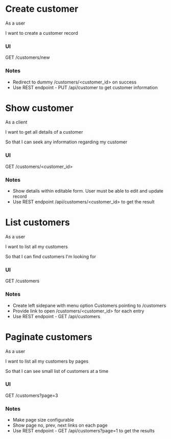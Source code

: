 # Create customer

As a user

I want to create a customer record

### UI

GET /customers/new

### Notes

- Redirect to dummy /customers/<customer_id> on success
- Use REST endpoint - PUT /api/customer to get customer information

# Show customer

As a client

I want to get all details of a customer

So that I can seek any information regarding my customer

### UI

GET /customers/<customer_id>

### Notes

- Show details within editable form. User must be able to edit and update record
- Use REST endpoint /api/customers/<customer_id> to get the result

# List customers

As a user

I want to list all my customers

So that I can find customers I'm looking for

### UI

GET /customers

### Notes

- Create left sidepane with menu option Customers pointing to /customers
- Provide link to open /customers/<customer_id> for each entry
- Use REST endpoint - GET /api/customers

# Paginate customers

As a user

I want to list all my customers by pages

So that I can see small list of customers at a time

### UI

GET /customers?page=3

### Notes

- Make page size configurable
- Show page no, prev, next links on each page
- Use REST endpoint - GET /api/customers?page=1 to get the results
